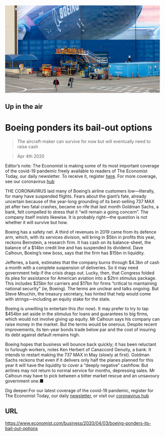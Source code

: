 ![](./images/20200404_WBP504.jpg)

## Up in the air

# Boeing ponders its bail-out options

> The aircraft-maker can survive for now but will eventually need to raise cash

> Apr 4th 2020

Editor’s note: The Economist is making some of its most important coverage of the covid-19 pandemic freely available to readers of The Economist Today, our daily newsletter. To receive it, register [here](https://www.economist.com//newslettersignup). For more coverage, see our coronavirus [hub](https://www.economist.com//coronavirus)

THE CORONAVIRUS laid many of Boeing’s airline customers low—literally, for many have suspended flights. Fears about the giant’s fate, already uncertain because of the year-long grounding of its best-selling 737 MAX jet after two fatal crashes, became so rife that last month Goldman Sachs, a bank, felt compelled to stress that it “will remain a going concern”. The company itself insists likewise. It is probably right—the question is not whether it will survive but how.

Boeing has a safety net. A third of revenues in 2019 came from its defence arm, which, with its services division, will bring in $5bn in profits this year, reckons Bernstein, a research firm. It has cash on its balance-sheet, the balance of a $14bn credit line and has suspended its dividend. Dave Calhoun, Boeing’s new boss, says that the firm has $15bn in liquidity.

Jefferies, a bank, estimates that the company burns through $4.3bn of cash a month with a complete suspension of deliveries. So it may need government help if the crisis drags out. Lucky, then, that Congress folded its plea for assistance for American aviation into a $2trn stimulus package. This includes $25bn for carriers and $17bn for firms “critical to maintaining national security” (ie, Boeing). The terms are unclear and talks ongoing. But Steve Mnuchin, the treasury secretary, has hinted that help would come with strings—including an equity stake for the state.

Boeing is unwilling to entertain this (for now). It may prefer to try to tap $454bn set aside in the stimulus for loans and guarantees to big firms, which would not involve giving up equity. Mr Calhoun says his company can raise money in the market. But the terms would be onerous. Despite recent improvements, its ten-year bonds trade below par and the cost of insuring its debt against default remains high.

Boeing hopes that business will bounce back quickly; it has been reluctant to furlough workers, notes Ken Herbert of Canaccord Genuity, a bank. It intends to restart making the 737 MAX in May (slowly at first). Goldman Sachs reckons that even if it delivers only half the planes planned for this year it will have the liquidity to cover a “deeply negative” cashflow. But airlines may not return to normal service for months, depressing sales. Mr Calhoun may have to pick between a bitter market rescue and an unsavoury government one.■

Dig deeper:For our latest coverage of the covid-19 pandemic, register for The Economist Today, our daily [newsletter](https://www.economist.com//newslettersignup), or visit our [coronavirus hub](https://www.economist.com//coronavirus)

## URL

https://www.economist.com/business/2020/04/03/boeing-ponders-its-bail-out-options
